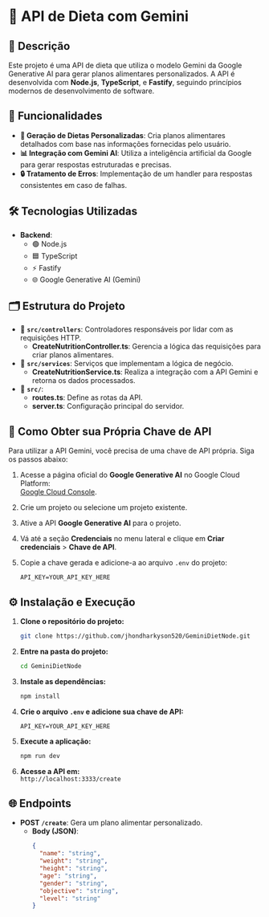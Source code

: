 
# 🌟 API de Dieta com Gemini

## 📝 Descrição

Este projeto é uma API de dieta que utiliza o modelo Gemini da Google Generative AI para gerar planos alimentares personalizados. A API é desenvolvida com **Node.js**, **TypeScript**, e **Fastify**, seguindo princípios modernos de desenvolvimento de software.

## 🚀 Funcionalidades

- **🔄 Geração de Dietas Personalizadas**: Cria planos alimentares detalhados com base nas informações fornecidas pelo usuário.
- **📊 Integração com Gemini AI**: Utiliza a inteligência artificial da Google para gerar respostas estruturadas e precisas.
- **🔒 Tratamento de Erros**: Implementação de um handler para respostas consistentes em caso de falhas.

## 🛠️ Tecnologias Utilizadas

- **Backend**:
  - 🟢 Node.js
  - 🟦 TypeScript
  - ⚡ Fastify
  - 🌐 Google Generative AI (Gemini)

## 🗂️ Estrutura do Projeto

- 📂 **`src/controllers`**: Controladores responsáveis por lidar com as requisições HTTP.
  - **CreateNutritionController.ts**: Gerencia a lógica das requisições para criar planos alimentares.
- 📂 **`src/services`**: Serviços que implementam a lógica de negócio.
  - **CreateNutritionService.ts**: Realiza a integração com a API Gemini e retorna os dados processados.
- 📂 **`src/`**:
  - **routes.ts**: Define as rotas da API.
  - **server.ts**: Configuração principal do servidor.

## 🔑 Como Obter sua Própria Chave de API

Para utilizar a API Gemini, você precisa de uma chave de API própria. Siga os passos abaixo:

1. Acesse a página oficial do **Google Generative AI** no Google Cloud Platform:  
   [Google Cloud Console](https://console.cloud.google.com/).

2. Crie um projeto ou selecione um projeto existente.

3. Ative a API **Google Generative AI** para o projeto.

4. Vá até a seção **Credenciais** no menu lateral e clique em **Criar credenciais** > **Chave de API**.

5. Copie a chave gerada e adicione-a ao arquivo `.env` do projeto:
   ```
   API_KEY=YOUR_API_KEY_HERE
   ```

## ⚙️ Instalação e Execução

1. **Clone o repositório do projeto:**
   ```bash
   git clone https://github.com/jhondharkyson520/GeminiDietNode.git
   ```

2. **Entre na pasta do projeto:**
   ```bash
   cd GeminiDietNode
   ```

3. **Instale as dependências:**
   ```bash
   npm install
   ```

4. **Crie o arquivo `.env` e adicione sua chave de API:**
   ```env
   API_KEY=YOUR_API_KEY_HERE
   ```

5. **Execute a aplicação:**
   ```bash
   npm run dev
   ```

6. **Acesse a API em:**  
   `http://localhost:3333/create`

## 🌐 Endpoints

- **POST `/create`**: Gera um plano alimentar personalizado.
  - **Body (JSON)**:
    ```json
    {
      "name": "string",
      "weight": "string",
      "height": "string",
      "age": "string",
      "gender": "string",
      "objective": "string",
      "level": "string"
    }
    ```
